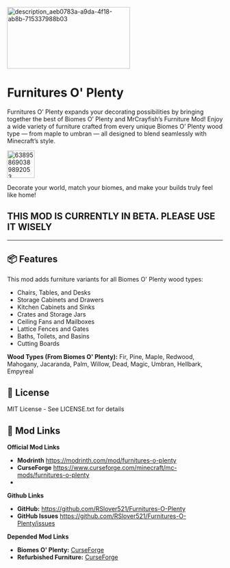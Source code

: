 
<img width="287" height="144" alt="description_aeb0783a-a9da-4f18-ab8b-715337988b03" src="https://github.com/user-attachments/assets/c31069de-3111-47ac-9528-dfcb07f453e8" />

# Furnitures O' Plenty
Furnitures O’ Plenty expands your decorating possibilities by bringing together the best of Biomes O’ Plenty and MrCrayfish’s Furniture Mod! Enjoy a wide variety of furniture crafted from every unique Biomes O’ Plenty wood type — from maple to umbran — all designed to blend seamlessly with Minecraft’s style.

<img width="64" height="64" alt="638958690389892053" src="https://github.com/user-attachments/assets/b3196382-e9dd-43ed-a0b0-6e3029e01536" />

Decorate your world, match your biomes, and make your builds truly feel like home!

## THIS MOD IS CURRENTLY IN BETA. PLEASE USE IT WISELY

---

## 📦 Features

This mod adds furniture variants for all Biomes O' Plenty wood types:
- Chairs, Tables, and Desks
- Storage Cabinets and Drawers
- Kitchen Cabinets and Sinks
- Crates and Storage Jars
- Ceiling Fans and Mailboxes
- Lattice Fences and Gates
- Baths, Toilets, and Basins
- Cutting Boards

**Wood Types (From Biomes O' Plenty):** Fir, Pine, Maple, Redwood, Mahogany, Jacaranda, Palm, Willow, Dead, Magic, Umbran, Hellbark, Empyreal

## 📝 License
MIT License - See LICENSE.txt for details

## 🔗 Mod Links

**Official Mod Links**
- **Modrinth** https://modrinth.com/mod/furnitures-o-plenty
- **CurseForge** https://www.curseforge.com/minecraft/mc-mods/furnitures-o-plenty
- 
**Github Links**
- **GitHub:** https://github.com/RSlover521/Furnitures-O-Plenty
- **GitHub Issues** https://github.com/RSlover521/Furnitures-O-Plenty/issues

**Depended Mod Links**
- **Biomes O' Plenty:** [CurseForge](https://www.curseforge.com/minecraft/mc-mods/biomes-o-plenty)
- **Refurbished Furniture:** [CurseForge](https://www.curseforge.com/minecraft/mc-mods/refurbished-furniture)

